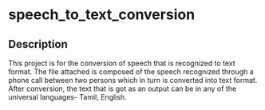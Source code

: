 # speech_to_text_conversion
## Description
This project is for the conversion of speech that is recognized to text format.
The file attached is composed of the speech recognized through a phone call between two persons which in turn is converted into text format.
After conversion, the text that is got as an output can be in any of the universal languages- Tamil, English.
